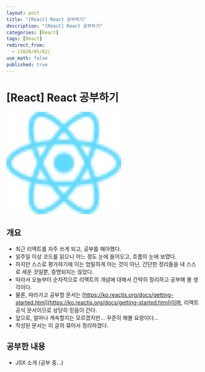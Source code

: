 ```yaml
---
layout: post
title: "[React] React 공부하기"
description: "[React] React 공부하기"
categories: [React]
tags: [React]
redirect_from:
  - /2020/05/02/
use_math: false
published: true
---
```


# [React] React 공부하기

<img src="/assets/images/posts/logos/react-logo.svg" width="300">

## 개요

- 최근 리액트를 자주 쓰게 되고, 공부를 해야했다.
- 일주일 이상 코드를 읽으니 어느 정도 눈에 들어오고, 흐름이 눈에 보였다.
- 하지만 스스로 평가하기에 이는 엄밀하게 아는 것이 아닌, 간단한 정리들을 내 스스로 세운 것일뿐, 증명되지는 않았다.
- 따라서 오늘부터 순차적으로 리액트의 개념에 대해서 간략히 정리하고 공부해 볼 생각이다.
- 물론, 따라가고 공부할 문서는 [https://ko.reactjs.org/docs/getting-started.html](https://ko.reactjs.org/docs/getting-started.html)이며, 리액트 공식 문서이므로 상당히 믿음이 간다.
- 앞으로, 얼마나 계속할지는 모르겠지만... 꾸준히 해볼 요량이다...
- 작성된 문서는 이 글의 묶어서 정리하겠다.

## 공부한 내용

- JSX 소개 (공부 중...)
